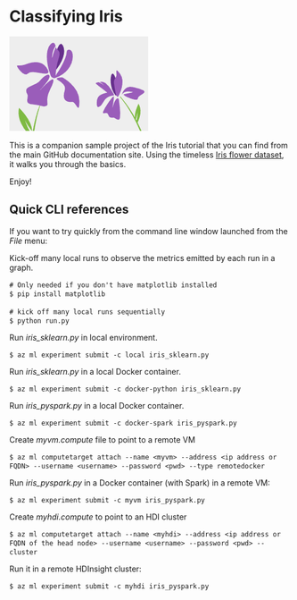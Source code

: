 # Classifying Iris

![cover](./docs/cover.png)

This is a companion sample project of the Iris tutorial that you can find from the main GitHub documentation site. Using the timeless [Iris flower dataset](https://en.wikipedia.org/wiki/Iris_flower_data_set), it walks you through the basics. 

Enjoy!

## Quick CLI references
If you want to try quickly from the command line window launched from the _File_ menu:

Kick-off many local runs to observe the metrics emitted by each run in a graph.
```
# Only needed if you don't have matplotlib installed
$ pip install matplotlib

# kick off many local runs sequentially
$ python run.py
```

Run _iris_sklearn.py_ in local environment.
```
$ az ml experiment submit -c local iris_sklearn.py
```

Run _iris_sklearn.py_ in a local Docker container.
```
$ az ml experiment submit -c docker-python iris_sklearn.py
```

Run _iris_pyspark.py_ in a local Docker container.
```
$ az ml experiment submit -c docker-spark iris_pyspark.py
```

Create _myvm.compute_ file to point to a remote VM
```
$ az ml computetarget attach --name <myvm> --address <ip address or FQDN> --username <username> --password <pwd> --type remotedocker
```

Run _iris_pyspark.py_ in a Docker container (with Spark) in a remote VM:
```
$ az ml experiment submit -c myvm iris_pyspark.py
```

Create _myhdi.compute_ to point to an HDI cluster
```
$ az ml computetarget attach --name <myhdi> --address <ip address or FQDN of the head node> --username <username> --password <pwd> --cluster
```

Run it in a remote HDInsight cluster:
```
$ az ml experiment submit -c myhdi iris_pyspark.py
```
